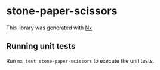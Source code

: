 # stone-paper-scissors

This library was generated with [Nx](https://nx.dev).

## Running unit tests

Run `nx test stone-paper-scissors` to execute the unit tests.
